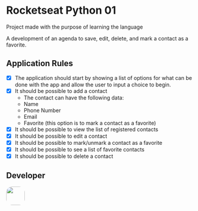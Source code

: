 # Rocketseat Python 01

Project made with the purpose of learning the language

A development of an agenda to save, edit, delete, and mark a contact as a favorite.

## Application Rules

- [x] The application should start by showing a list of options for what can be done with the app and allow the user to input a choice to begin.
- [x] It should be possible to add a contact
    - The contact can have the following data:
    - Name
    - Phone Number
    - Email
    - Favorite (this option is to mark a contact as a favorite)
- [x] It should be possible to view the list of registered contacts
- [x] It should be possible to edit a contact
- [x] It should be possible to mark/unmark a contact as a favorite
- [x] It should be possible to see a list of favorite contacts
- [x] It should be possible to delete a contact

## Developer

<img src="https://github.com/ikidoncc.png" width="50px" height="50px" style="border-radius: 1rem" />
